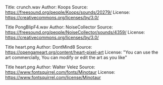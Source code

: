 Title: crunch.wav
Author: Koops
Source: https://freesound.org/people/Koops/sounds/20279/
License: https://creativecommons.org/licenses/by/3.0/

Title PongBlipF4.wav
Author: NoiseCollector
Source: https://freesound.org/people/NoiseCollector/sounds/4359/
License: https://creativecommons.org/licenses/by/3.0/

Title heart.png
Author: DontMind8
Source: https://opengameart.org/content/heart-pixel-art
License: "You can use the art commercially, You can modify or edit the art as you like"

Title heart.png
Author: Walter Velez
Source: https://www.fontsquirrel.com/fonts/Minotaur
License: https://www.fontsquirrel.com/license/Minotaur